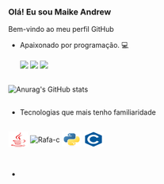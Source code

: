 ### Olá! Eu sou Maike Andrew
Bem-vindo ao meu perfil GitHub  
- Apaixonado por programação. 💻
<br><br/>
<a href="https://instagram.com/maike_andrew" target="_blank"><img src="https://img.shields.io/badge/-Instagram-%23E4405F?style=for-the-badge&logo=instagram&logoColor=white" target="_blank"></a>
<a href="https://www.linkedin.com/in/maike-andrew-0a9573197" target="_blank"><img src="https://img.shields.io/badge/-LinkedIn-%230077B5?style=for-the-badge&logo=linkedin&logoColor=white" target="_blank"></a>
<a href = "mailto:andrew.maike10@gmail.com"><img src="https://img.shields.io/badge/-Gmail-%23333?style=for-the-badge&logo=gmail&logoColor=white" target="_blank"></a>
##

![Anurag's GitHub stats](https://github-readme-stats.vercel.app/api?username=maikeandrew&show_icons=true&theme=tokyonight)

## 
- Tecnologias que mais tenho familiaridade
<div style="display: inline_block"><br>
  <img align="center" alt="Rafa-Js" height="30" width="40" src="https://raw.githubusercontent.com/devicons/devicon/master/icons/java/java-plain.svg">
  <img align="center" alt="Rafa-c" height="30" width="40" src="https://cdn.jsdelivr.net/gh/devicons/devicon@latest/icons/spring/spring-original.svg">
  <img align="center" alt="Rafa-Python" height="30" width="40" src="https://raw.githubusercontent.com/devicons/devicon/master/icons/python/python-original.svg">
  <img align="center" alt="Rafa-c" height="30" width="40" src="https://raw.githubusercontent.com/devicons/devicon/master/icons/c/c-plain.svg"> 
</div><br/>

##
- 

